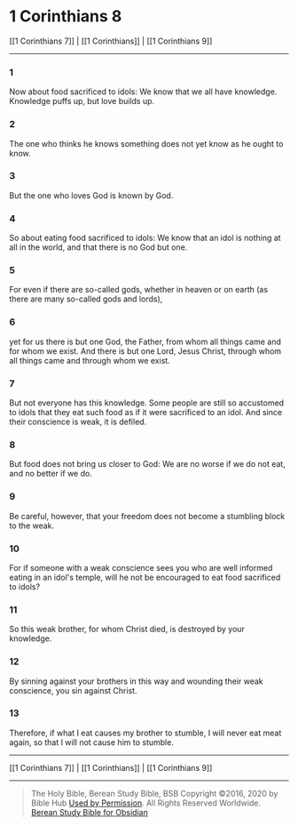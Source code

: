 # 1 Corinthians 8

[[1 Corinthians 7]] | [[1 Corinthians]] | [[1 Corinthians 9]]

---

### 1
Now about food sacrificed to idols: We know that we all have knowledge. Knowledge puffs up, but love builds up.

### 2
The one who thinks he knows something does not yet know as he ought to know.

### 3
But the one who loves God is known by God.

### 4
So about eating food sacrificed to idols: We know that an idol is nothing at all in the world, and that there is no God but one.

### 5
For even if there are so-called gods, whether in heaven or on earth (as there are many so-called gods and lords),

### 6
yet for us there is but one God, the Father, from whom all things came and for whom we exist. And there is but one Lord, Jesus Christ, through whom all things came and through whom we exist.

### 7
But not everyone has this knowledge. Some people are still so accustomed to idols that they eat such food as if it were sacrificed to an idol. And since their conscience is weak, it is defiled.

### 8
But food does not bring us closer to God: We are no worse if we do not eat, and no better if we do.

### 9
Be careful, however, that your freedom does not become a stumbling block to the weak.

### 10
For if someone with a weak conscience sees you who are well informed eating in an idol's temple, will he not be encouraged to eat food sacrificed to idols?

### 11
So this weak brother, for whom Christ died, is destroyed by your knowledge.

### 12
By sinning against your brothers in this way and wounding their weak conscience, you sin against Christ.

### 13
Therefore, if what I eat causes my brother to stumble, I will never eat meat again, so that I will not cause him to stumble.

---

[[1 Corinthians 7]] | [[1 Corinthians]] | [[1 Corinthians 9]]

---

> The Holy Bible, Berean Study Bible, BSB
> Copyright &copy;2016, 2020 by Bible Hub
> [Used by Permission](https://berean.bible/terms.htm). All Rights Reserved Worldwide.
> [Berean Study Bible for Obsidian](https://github.com/gapmiss/berean-study-bible-for-obsidian)</small>

